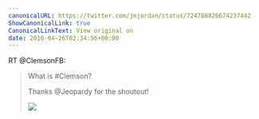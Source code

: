 ```yaml
---
canonicalURL: https://twitter.com/jmjordan/status/724788826674237442
ShowCanonicalLink: true
CanonicalLinkText: View original on
date: 2016-04-26T02:34:56+00:00
---
```

RT @ClemsonFB:
> What is #Clemson? 
> 
> Thanks @Jeopardy for the shoutout! 
> 
> ![](/images/724773934088888320-Cg7qC8fUUAEUwYh.jpg)